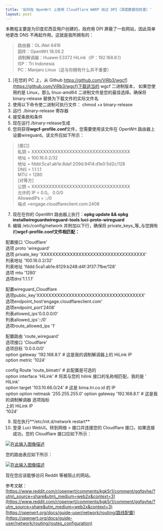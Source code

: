 ```yaml
---
title: '如何在 OpenWrt 上使用 Cloudflare WARP 绕过 DPI（深度数据包检查）'
layout: post
---
```

本教程主要是为印度尼西亚用户创建的，政府用 DPI 屏蔽了一些网站，因此简单地更改 DNS 不再起作用。这就是我所拥有的：

> 路由器：GL.iNet 6416  
> 固件：OpenWrt 18.06.2  
> 调制解调器：Huawei E3372 HiLink（IP：192.168.8.1）  
> ISP：Tri Indonesia  
> PC：Manjaro Linux（这与你拥有什么并不重要）

1. [在您的 PC 上，从 Github https://github.com/ViRb3/wgcf](https://github.com/ViRb3/wgcf)下载适当的 wgcf 二进制版本， 如果您使用的是 Linux，那么 linux-amd64 二进制文件是您的最佳选择。确保将 binary-release 替换为下载文件的实际文件名
2. 使用以下命令使二进制可执行文件： chmod +x binary-release
3. 运行 ./binary-release 寄存器
4. 接受条款和条件
5. 现在运行./binary-release生成
6. 您将获得**wgcf-profile.conf**文件，您需要使用该文件在 OpenWrt 路由器上设置wireguard。该文件应如下所示：

> \[接口\]  
> 私钥 = XXXXXXXXXXXXXXXXXXXXXXXXXXXXXXXXXX  
> 地址 = 100.16.0.2/32  
> 地址 = fddd:5ca1:ab1e:8daf:209d:9414:d1e0:5d2c/128  
> DNS = 1.1.1.1  
> MTU = 1280  
> \[对等方\]  
> 公钥 = XXXXXXXXXXXXXXXXXXXXXXXXXXXXXXXXXX  
> 允许的 IP = 0.0。 0.0/0  
> AllowedIPs = ::/0  
> 端点 =engage.cloudflareclient.com:2408

7. 现在在你的 OpenWrt 路由器上执行：**opkg update && opkg installwireguardwireguard-tools luci-proto-wireguard**
8. 编辑 /etc/config/network 并附加以下行，确保将 private\_keys_等_与您拥有的**wgcf-profile.conf文件相匹配：**

配置接口 'Cloudflare'  
 选项 proto 'wireguard'  
 选项 private\_key 'XXXXXXXXXXXXXXXXXXXXXXXXXXXXXXXXXXXX'  
 列表地址 '100.16.0.2/32'  
 列表地址 'fddd:5ca1:ab1e:8129:b248:d4f:3f37:7fbe/128'  
 选项 mtu '1280'  
 选项dns'1.1.1.1'  
  
配置wireguard\_Cloudflare  
 选项public\_key'XXXXXXXXXXXXXXXXXXXXXXXXXXXXXXXXXXXXX'  
 选项endpoint\_host'engage.cloudflareclient.com'  
 选项endpoint\_port'2408'  
 列表allowed\_ips'0.0.0.0/0'  
 列表allowed\_ips'::/0'  
 选项route\_allowed\_ips '1'  
  
配置路由 'route\_wireguard'  
 选项接口 'Cloudflare'  
 选项目标 '0.0.0.0/0'  
 option gateway '192.168.8.1' # 这是我的调制解调器上的 HiLink IP  
 option metric '1024'  
  
config Route 'route\_bimatri' # 此配置是可选的  
 option interface 'HiLink' # 将其与您的 hilink 接口的名称相匹配，我的是 ' HiLink'  
 option target '103.10.66.0/24' # 这是 bima.tri.co.id 的 IP  
 option option netmask '255.255.255.0' option gateway '192.168.8.1' # 这是我的调制解调器 选项指标  
 上的 HiLink IP  
‘1024’

9. 现在执行**/etc/init.d/network restart**
10. 登录 Luci WebUI。转到网络 > 接口并连接您的 Cloudflare 接口，如果连接成功，您的 Cloudflare 接口应如下所示：

[![在此输入图像描述](https://camo.githubusercontent.com/cd89ae129648b99f1259fad424a3878065699b021aa9737e3c81c75c77759f74/68747470733a2f2f692e6962622e636f2f433638355174482f323032322d30342d31302d3139323932352d393139783134332d7363726f742e706e67)](https://camo.githubusercontent.com/cd89ae129648b99f1259fad424a3878065699b021aa9737e3c81c75c77759f74/68747470733a2f2f692e6962622e636f2f433638355174482f323032322d30342d31302d3139323932352d393139783134332d7363726f742e706e67)

您的路由表应如下所示：

[![在此输入图像描述](https://camo.githubusercontent.com/3d9cb0dd001b48d70600f62e2adab4cd437a4640b703db765e9b794f17bee8e9/68747470733a2f2f692e6962622e636f2f797358744374672f323032322d30342d31332d3134343533392d353930783134302d7363726f742e706e67)](https://camo.githubusercontent.com/3d9cb0dd001b48d70600f62e2adab4cd437a4640b703db765e9b794f17bee8e9/68747470733a2f2f692e6962622e636f2f797358744374672f323032322d30342d31332d3134343533392d353930783134302d7363726f742e706e67)

现在您应该能够访问 Reddit 等被阻止的网站。

参考文献：  
[https://www.reddit.com/r/openwrt/comments/kgk5r1/comment/ggfqvhe/?utm\_source=share&utm\_medium=web2x&context=3](https://www.reddit.com/r/openwrt/comments/kgk5r1/comment/ggfqvhe/?utm_source=share&utm_medium=web2x&context=3)  
[https://openwrt.org/docs/guide-user/network/routing/路线配置](https://openwrt.org/docs/guide-user/network/routing/routes_configuration)